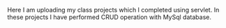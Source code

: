 Here I am uploading my class projects which I completed using servlet. In these projects I have performed CRUD operation with MySql database.
